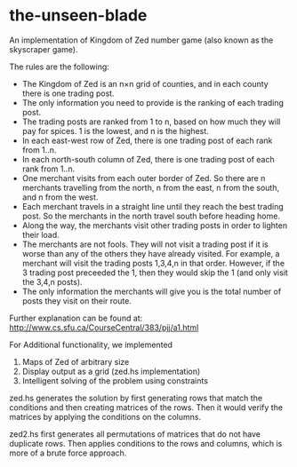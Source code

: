 # the-unseen-blade

An implementation of Kingdom of Zed number game (also known as the skyscraper game).

The rules are the following:
- The Kingdom of Zed is an n×n grid of counties, and in each county there is one trading post.
- The only information you need to provide is the ranking of each trading post.
- The trading posts are ranked from 1 to n, based on how much they will pay for spices. 1 is the lowest, and n is the highest.
- In each east-west row of Zed, there is one trading post of each rank from 1..n.
- In each north-south column of Zed, there is one trading post of each rank from 1..n.
- One merchant visits from each outer border of Zed. So there are n merchants travelling from the north, n from the east, n from the south, and n from the west.
- Each merchant travels in a straight line until they reach the best trading post. So the merchants in the north travel south before heading home.
- Along the way, the merchants visit other trading posts in order to lighten their load. 
- The merchants are not fools. They will not visit a trading post if it is worse than any of the others they have already visited. For example, a merchant will visit the trading posts 1,3,4,n in that order. However, if the 3 trading post preceeded the 1, then they would skip the 1 (and only visit the 3,4,n posts).
- The only information the merchants will give you is the total number of posts they visit on their route.

Further explanation can be found at: http://www.cs.sfu.ca/CourseCentral/383/pjj/a1.html


For Additional functionality, we implemented 
1. Maps of Zed of arbitrary size
2. Display output as a grid (zed.hs implementation)
3. Intelligent solving of the problem using constraints


zed.hs generates the solution by first generating rows that match the conditions and then creating matrices of the rows.
Then it would verify the matrices by applying the conditions on the columns. 

zed2.hs first generates all permutations of matrices that do not have duplicate rows. Then applies conditions to the rows and columns, which is more of a brute force approach.
